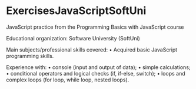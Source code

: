 # ExercisesJavaScriptSoftUni
JavaScript practice from the Programming Basics with JavaScript course

Educational organization: Software University (SoftUni)

Main subjects/professional skills covered: 
• Acquired basic JavaScript programming skills.

Experience with: 
• console (input and output of data); 
• simple calculations; 
• conditional operators and logical checks (if, if-else, switch); 
• loops and complex loops (for loop, while loop, nested loops). 
